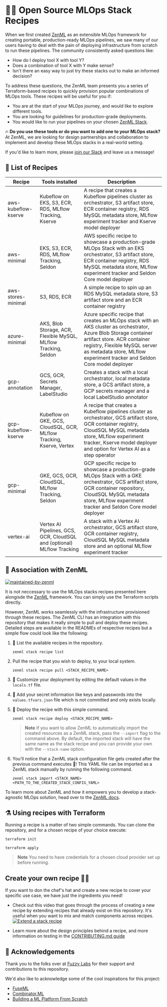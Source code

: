 # :man_cook: Open Source MLOps Stack Recipes


When we first created [ZenML](https://zenml.io) as an extensible MLOps framework for
creating portable, production-ready MLOps pipelines, we saw many of our users having to
deal with the pain of deploying infrastructure from scratch to run these pipelines. The
community consistently asked questions like:

- How do I deploy tool X with tool Y?
- Does a combination of tool X with Y make sense?
- Isn't there an easy way to just try these stacks out to make an informed decision?

To address these questions, the ZenML team presents you a series of Terraform-based recipes to quickly
provision popular combinations of MLOps tools. These recipes will be useful for you if:

- You are at the start of your MLOps journey, and would like to explore different tools.
- You are looking for guidelines for production-grade deployments.
- You would like to run your pipelines on your chosen [ZenML Stack](https://docs.zenml.io/advanced-guide/stacks-components-flavors).

🔥 **Do you use these tools or do you want to add one to your MLOps stack?** At
ZenML, we are looking for design partnerships and collaboration to implement and
develop these MLOps stacks in a real-world setting.

If you'd like to learn more, please [join our
Slack](https://zenml.io/slack-invite/) and leave us a message!


## 📜 List of Recipes

| Recipe               | Tools installed                                                | Description                                                                       |
|----------------------|------------------------------------------------------------------------------------------|-----------------------------------------------------------------------------------|
| aws-kubeflow-kserve | Kubeflow on EKS, S3, ECR, RDS, MLflow Tracking, Kserve | A recipe that creates a Kubeflow pipelines cluster as orchestrator, S3 artifact store, ECR container registry, RDS MySQL metadata store,  MLflow experiment tracker and Kserve model deployer |
| aws-minimal | EKS, S3, ECR, RDS, MLflow Tracking, Seldon  | AWS specific recipe to showcase a production-grade MLOps Stack with an EKS orchestrator, S3 artifact store, ECR container registry, RDS MySQL metadata store,  MLflow experiment tracker and Seldon Core model deployer |
| aws-stores-minimal | S3, RDS, ECR | A simple recipe to spin up an RDS MySQL metadata store, S3 artifact store and an ECR container registry |
| azure-minimal | AKS, Blob Storage, ACR, Flexible MySQL, MLflow Tracking, Seldon | Azure specific recipe that creates an MLOps stack with an AKS cluster as orchestrator, Azure Blob Storage container artifact store. ACR container registry, Flexible MySQL server as metadata store, MLflow experiment tracker and Seldon Core model deployer |
| gcp-annotation | GCS, GCR, Secrets Manager, LabelStudio | Creates a stack with a local orchestrator, local metadata store, a GCS artifact store, a GCP secrets manager and a local LabelStudio annotator |
| gcp-kubeflow-kserve | Kubeflow on GKE, GCS, CloudSQL, GCR, MLflow Tracking, Kserve, Vertex | A recipe that creates a Kubeflow pipelines cluster as orchestrator, GCS artifact store, GCR container registry, CloudSQL MySQL metadata store,  MLflow experiment tracker, Kserve model deployer and option for Vertex AI as a step operator |
| gcp-minimal | GKE, GCS, GCR, CloudSQL, MLflow Tracking, Seldon | GCP specific recipe to showcase a production-grade MLOps Stack with a GKE orchestrator, GCS artifact store, GCR container repository, CloudSQL MySQL metadata store,  MLflow experiment tracker and Seldon Core model deployer |
| vertex-ai | Vertex AI Pipelines, GCS, GCR, CloudSQL and (optional) MLflow Tracking | A stack with a Vertex AI orchestrator, GCS artifact store, GCR container registry, CloudSQL MySQL metadata store and an optional MLflow experiment tracker |

## 🙏 Association with ZenML

[![maintained-by-zenml](https://user-images.githubusercontent.com/3348134/173032050-ad923313-f2ce-4583-b27a-afcaa8b355e2.png)](https://github.com/zenml-io/zenml)

It is not neccessary to use the MLOps stacks recipes presented here alongisde the
[ZenML](https://github.com/zenml-io/zenml) framework. You can simply use the Terraform scripts
directly.

However, ZenML works seamlessly with the infrastructure provisioned through these recipes. The ZenML CLI has an integration with this repository that makes it really simple to pull and deploy these recipes. Detailed steps are available in the READMEs of respective recipes but a simple flow could look like the following:

1. 📃 List the available recipes in the repository.

    ```shell
    zenml stack recipe list
    ```
2. Pull the recipe that you wish to deploy, to your local system.

    ```shell
    zenml stack recipe pull <STACK_RECIPE_NAME>
    ```
3. 🎨 Customize your deployment by editing the default values in the `locals.tf` file.

4. 🔐 Add your secret information like keys and passwords into the `values.tfvars.json` file which is not committed and only exists locally.

5. 🚀 Deploy the recipe with this simple command.

    ```
    zenml stack recipe deploy <STACK_RECIPE_NAME>
    ```

    > **Note**
    > If you want to allow ZenML to automatically import the created resources as a ZenML stack, pass the `--import` flag to the command above. By default, the imported stack will have the same name as the stack recipe and you can provide your own with the `--stack-name` option.
    

6. You'll notice that a ZenML stack configuration file gets created after the previous command executes 🤯! This YAML file can be imported as a ZenML stack manually by running the following command.

    ```
    zenml stack import <STACK_NAME> <PATH_TO_THE_CREATED_STACK_CONFIG_YAML>
    ```

To learn more about ZenML and how it empowers you to develop a stack-agnostic MLOps solution, head
over to the [ZenML docs](https://docs.zenml.io).

## ⚗️ Using recipes with Terraform

Running a recipe is a matter of two simple commands. You can clone the repository, and for a chosen
recipe of your choice execute:

```
terraform init
```

```
terraform apply
```

> **Note**
> You need to have credentials for a chosen cloud provider set up before running.

## Create your own recipe 🧑‍🍳

If you want to don the chef's hat and create a new recipe to cover your specific use case, we have just the ingredients you need!

- Check out this video that goes through the process of creating a new recipe by extending recipes that already exist on this repository. It's useful when you want to mix and match components across recipes.
[![Extend a stack recipe](https://img.youtube.com/vi/lNnWaKjP3I4/0.jpg)](https://www.youtube.com/watch?v=lNnWaKjP3I4)

- Learn more about the design principles behind a recipe, and more information on testing in the [CONTRIBUTING.md guide](./CONTRIBUTING.md)

## 🎉 Acknowledgements

Thank you to the folks over at [Fuzzy Labs](https://www.fuzzylabs.ai/) for their support and
contributions to this repository.

We'd also like to acknowledge some of the cool inspirations for this project:

- [FuseML](https://fuseml.github.io/)
- [Combinator.ML](https://combinator.ml/)
- [Building a ML Platform From Scratch](https://www.aporia.com/blog/building-an-ml-platform-from-scratch/)

